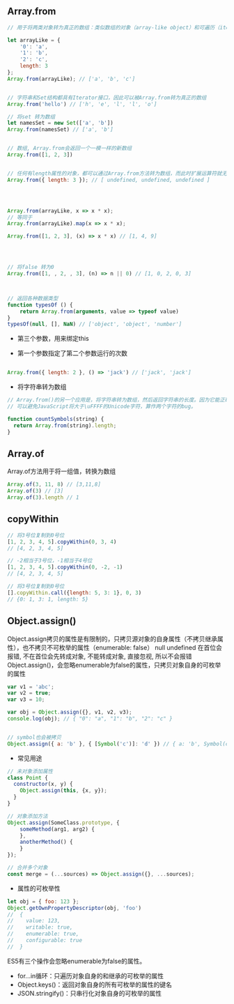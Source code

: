 ## Array.from

```javascript
// 用于将两类对象转为真正的数组：类似数组的对象（array-like object）和可遍历（iterable）的对象（包括ES6新增的数据结构Set和Map）

let arrayLike = {
    '0': 'a',
    '1': 'b',
    '2': 'c',
    length: 3
};
Array.from(arrayLike); // ['a', 'b', 'c']


// 字符串和Set结构都具有Iterator接口，因此可以被Array.from转为真正的数组
Array.from('hello') // ['h', 'e', 'l', 'l', 'o']

// 将set 转为数组
let namesSet = new Set(['a', 'b'])
Array.from(namesSet) // ['a', 'b']


// 数组, Array.from会返回一个一模一样的新数组
Array.from([1, 2, 3])


// 任何有length属性的对象，都可以通过Array.from方法转为数组，而此时扩展运算符就无法转换
Array.from({ length: 3 }); // [ undefined, undefined, undefined ]




Array.from(arrayLike, x => x * x);
// 等同于
Array.from(arrayLike).map(x => x * x);

Array.from([1, 2, 3], (x) => x * x) // [1, 4, 9]




// 将false 转为0 
Array.from([1, , 2, , 3], (n) => n || 0) // [1, 0, 2, 0, 3]



// 返回各种数据类型
function typesOf () {
    return Array.from(arguments, value => typeof value)
}
typesOf(null, [], NaN) // ['object', 'object', 'number']


```

- 第三个参数，用来绑定this

- 第一个参数指定了第二个参数运行的次数
```javascript

Array.from({ length: 2 }, () => 'jack') // ['jack', 'jack']
```

- 将字符串转为数组
```javascript
// Array.from()的另一个应用是，将字符串转为数组，然后返回字符串的长度。因为它能正确处理各种Unicode字符，
// 可以避免JavaScript将大于\uFFFF的Unicode字符，算作两个字符的bug。

function countSymbols(string) {
  return Array.from(string).length;
}
```


## Array.of
Array.of方法用于将一组值，转换为数组
```javascript
Array.of(3, 11, 8) // [3,11,8]
Array.of(3) // [3]
Array.of(3).length // 1
```

## copyWithin
```javascript
// 将3号位复制到0号位
[1, 2, 3, 4, 5].copyWithin(0, 3, 4)
// [4, 2, 3, 4, 5]

// -2相当于3号位，-1相当于4号位
[1, 2, 3, 4, 5].copyWithin(0, -2, -1)
// [4, 2, 3, 4, 5]

// 将3号位复制到0号位
[].copyWithin.call({length: 5, 3: 1}, 0, 3)
// {0: 1, 3: 1, length: 5}
```

## Object.assign()
Object.assign拷贝的属性是有限制的，只拷贝源对象的自身属性（不拷贝继承属性），也不拷贝不可枚举的属性（enumerable: false）
null undefined 在首位会报错, 不在首位会先转成对象, 不能转成对象, 直接忽视, 所以不会报错
Object.assign()，会忽略enumerable为false的属性，只拷贝对象自身的可枚举的属性
```javascript
var v1 = 'abc';
var v2 = true;
var v3 = 10;

var obj = Object.assign({}, v1, v2, v3);
console.log(obj); // { "0": "a", "1": "b", "2": "c" }


// symbol也会被拷贝
Object.assign({ a: 'b' }, { [Symbol('c')]: 'd' }) // { a: 'b', Symbol(c): 'd' }
```
- 常见用途
```javascript
// 未对象添加属性
class Point {
  constructor(x, y) {
    Object.assign(this, {x, y});
  }
}

// 对象添加方法
Object.assign(SomeClass.prototype, {
    someMethod(arg1, arg2) {
    },
    anotherMethod() {
    }
});

// 合并多个对象
const merge = (...sources) => Object.assign({}, ...sources);
```

- 属性的可枚举性
```javascript
let obj = { foo: 123 };
Object.getOwnPropertyDescriptor(obj, 'foo')
//  {
//    value: 123,
//    writable: true,
//    enumerable: true,
//    configurable: true
//  }

```

ES5有三个操作会忽略enumerable为false的属性。
- for...in循环：只遍历对象自身的和继承的可枚举的属性
- Object.keys()：返回对象自身的所有可枚举的属性的键名
- JSON.stringify()：只串行化对象自身的可枚举的属性


